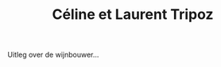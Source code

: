 ﻿---
title: Céline et Laurent Tripoz
huis:  Domaine Tripoz
dept:  Saone et Loire
regio: Bourgogne
photo: tripoz2.jpg
layout: wijnhuis

wijnen:

    - naam:  Macon-Loché'13
      ref:   
      app:   A.O.C. Macon-Loché
      type:  blanc
      cep:   Chardonnay
      prijs: €11.75

    - naam:  Les Morandes'11
      ref:   
      app:   A.O.C. Macon-Vinzelles
      type:  blanc
      cep:   Chardonnay
      prijs: €12.95
    
    - naam:  Les Chênes'11
      ref:   
      app:   A.O.C. Macon-Loché
      type:  blanc
      cep:   Chardonnay
      prijs: €12.95

    - naam:  Fleur d'Aligoté
      ref:   
      app:   A.O.C. Crémant de Bourgogne
      type:  blanc mousseux
      cep:   Aligoté
      prijs: €13.25

    - naam:  Brut Nature
      ref:   
      app:   A.O.C. Crémant de Bourgogne
      type:  blanc mousseux
      cep:   Chardonnay
      prijs: €14.25
      
    - naam:  Crémant Prestige
      ref:   
      app:   A.O.C. Crémant de Bourgogne
      type:  blanc
      cep:   Chardonnay
      prijs: €19.75
        
    - naam:  Les Perrières'09
      ref:   
      app:   A.O.C. Macon
      type:  rouge
      cep:   Gamay
      prijs: €11.50
    
    - naam:  Le Chant de La Tour'08
      ref:   
      app:   A.O.C. Bourgogne
      type:  rouge
      cep:   Pinot noir
      prijs: €13.65
      
    - naam:  Le Chant de La Tour'12
      ref:   
      app:   A.O.C. Bourgogne
      type:  rouge
      cep:   Pinot noir
      prijs: €13.65
---
Uitleg over de wijnbouwer...

